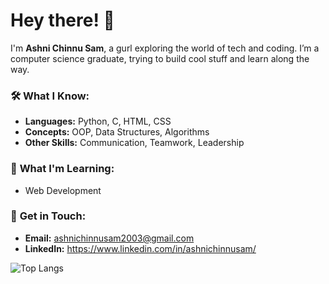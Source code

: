# Hey there! 👋

I'm **Ashni Chinnu Sam**, a gurl exploring the world of tech and coding. I’m a computer science graduate, trying to build cool stuff and learn along the way. 

### 🛠️ **What I Know:**
- **Languages:** Python, C, HTML, CSS
- **Concepts:** OOP, Data Structures, Algorithms
- **Other Skills:** Communication, Teamwork, Leadership

### 🌱 **What I'm Learning:**
- Web Development


### 📩 **Get in Touch:**
- **Email:** ashnichinnusam2003@gmail.com
- **LinkedIn:** https://www.linkedin.com/in/ashnichinnusam/

![Top Langs](https://github-readme-stats.vercel.app/api/top-langs/?username=ashnichinnusam&layout=compact)


